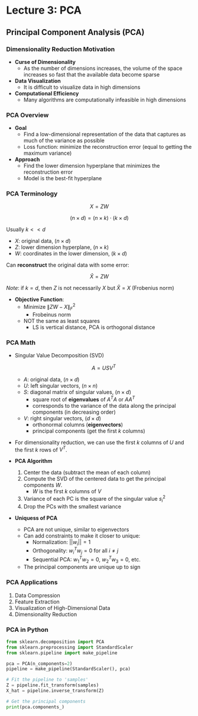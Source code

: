 # Lecture 3: PCA

## Principal Component Analysis (PCA)

### Dimensionality Reduction Motivation

- **Curse of Dimensionality**
  - As the number of dimensions increases, the volume of the space increases so fast that the available data become sparse
- **Data Visualization**
  - It is difficult to visualize data in high dimensions
- **Computational Efficiency**
  - Many algorithms are computationally infeasible in high dimensions

### PCA Overview

- **Goal**
  - Find a low-dimensional representation of the data that captures as much of the variance as possible
  - Loss function: minimize the reconstruction error (equal to getting the maximum variance)
- **Approach**
  - Find the lower dimension hyperplane that minimizes the reconstruction error
  - Model is the best-fit hyperplane

### PCA Terminology

$$X = ZW$$

$$(n \times d) = (n \times k) \cdot (k \times d)$$

Usually $k << d$

- $X$: original data, ($n \times d$)
- $Z$: lower dimension hyperplane, ($n \times k$)
- $W$: coordinates in the lower dimension, ($k \times d$)

Can **reconstruct** the original data with some error:

$$\hat{X} = ZW$$

_Note_: if $k = d$, then $Z$ is not necessarily $X$ but $\hat{X} = X$ (Frobenius norm)

- **Objective Function**:
  - Minimize $\|ZW - X\|_F^2$
    - Frobeinus norm
  - NOT the same as least squares
    - LS is vertical distance, PCA is orthogonal distance

### PCA Math

- Singular Value Decomposition (SVD)

  $$A = USV^T$$

  - $A$: original data, ($n \times d$)
  - $U$: left singular vectors, ($n \times n$)
  - $S$: diagonal matrix of singular values, ($n \times d$)
    - square root of **eigenvalues** of $A^TA$ or $AA^T$
    - corresponds to the variance of the data along the principal components (in decreasing order)
  - $V$: right singular vectors, ($d \times d$)
    - orthonormal columns (**eigenvectors**)
    - principal components (get the first $k$ columns)

- For dimensionality reduction, we can use the first $k$ columns of $U$ and the first $k$ rows of $V^T$.

- **PCA Algorithm**

  1. Center the data (subtract the mean of each column)
  2. Compute the SVD of the centered data to get the principal components $W$.
     - $W$ is the first $k$ columns of $V$
  3. Variance of each PC is the square of the singular value $s_i^2$
  4. Drop the PCs with the smallest variance

- **Uniquess of PCA**

  - PCA are not unique, similar to eigenvectors
  - Can add constraints to make it closer to unique:
    - Normalization: $||w_i|| = 1$
    - Orthogonality: $w_i^Tw_j = 0$ for all $i \neq j$
    - Sequential PCA: $w_1^Tw_2 = 0$, $w_2^Tw_3 = 0$, etc.
  - The principal components are unique up to sign

### PCA Applications

1. Data Compression
2. Feature Extraction
3. Visualization of High-Dimensional Data
4. Dimensionality Reduction

### PCA in Python

```python
from sklearn.decomposition import PCA
from sklearn.preprocessing import StandardScaler
from sklearn.pipeline import make_pipeline

pca = PCA(n_components=2)
pipeline = make_pipeline(StandardScaler(), pca)

# Fit the pipeline to 'samples'
Z = pipeline.fit_transform(samples)
X_hat = pipeline.inverse_transform(Z)

# Get the principal components
print(pca.components_)
```

